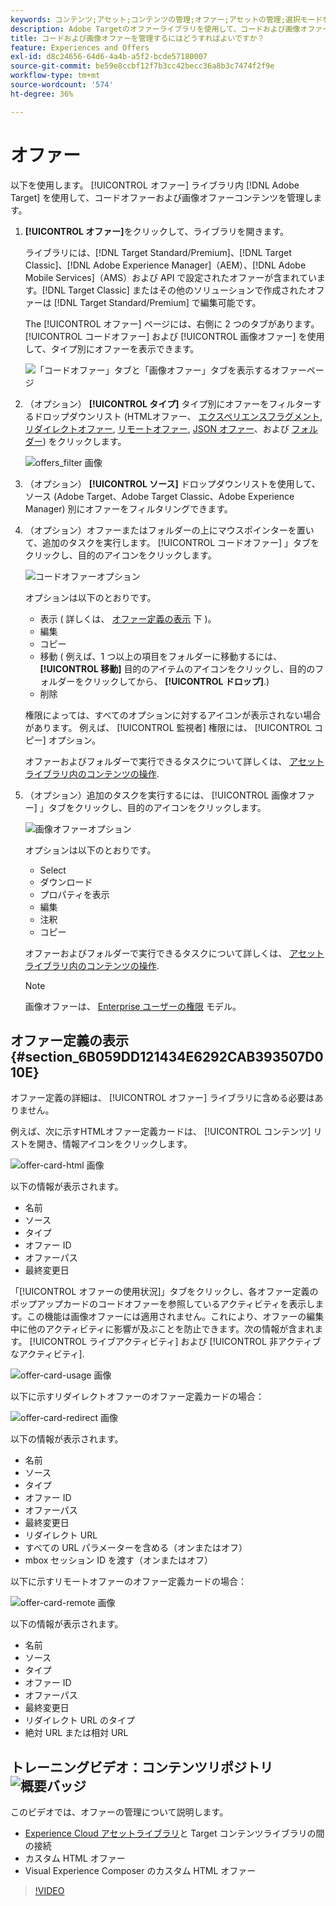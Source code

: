 ```yaml
---
keywords: コンテンツ;アセット;コンテンツの管理;オファー;アセットの管理;選択モードを入力;選択モード
description: Adobe Targetのオファーライブラリを使用して、コードおよび画像オファーを管理する方法について説明します。
title: コードおよび画像オファーを管理するにはどうすればよいですか？
feature: Experiences and Offers
exl-id: d8c24656-64d6-4a4b-a5f2-bcde57180007
source-git-commit: be59e8ccbf12f7b3cc42becc36a8b3c7474f2f9e
workflow-type: tm+mt
source-wordcount: '574'
ht-degree: 36%

---
```


# オファー

以下を使用します。 [!UICONTROL オファー] ライブラリ内 [!DNL Adobe Target] を使用して、コードオファーおよび画像オファーコンテンツを管理します。

1. **[!UICONTROL オファー]**&#x200B;をクリックして、ライブラリを開きます。

   ライブラリには、[!DNL Target Standard/Premium]、[!DNL Target Classic]、[!DNL Adobe Experience Manager]（AEM）、[!DNL Adobe Mobile Services]（AMS）および API で設定されたオファーが含まれています。[!DNL Target Classic] またはその他のソリューションで作成されたオファーは [!DNL Target Standard/Premium] で編集可能です。

   The [!UICONTROL オファー] ページには、右側に 2 つのタブがあります。 [!UICONTROL コードオファー] および [!UICONTROL 画像オファー] を使用して、タイプ別にオファーを表示できます。

   ![「コードオファー」タブと「画像オファー」タブを表示するオファーページ](/help/main/c-experiences/c-manage-content/assets/offers-page.png)

1. （オプション） **[!UICONTROL タイプ]** タイプ別にオファーをフィルターするドロップダウンリスト (HTMLオファー、 [エクスペリエンスフラグメント](/help/main/c-experiences/c-manage-content/aem-experience-fragments.md), [リダイレクトオファー](/help/main/c-experiences/c-manage-content/offer-redirect.md), [リモートオファー](/help/main/c-experiences/c-manage-content/about-remote-offers.md), [JSON オファー](/help/main/c-experiences/c-manage-content/create-json-offer.md)、および [フォルダー](/help/main/c-experiences/c-manage-content/create-content-folder.md)) をクリックします。

   ![offers_filter 画像](assets/offers_filter.png)

1. （オプション） **[!UICONTROL ソース]** ドロップダウンリストを使用して、ソース (Adobe Target、Adobe Target Classic、Adobe Experience Manager) 別にオファーをフィルタリングできます。

1. （オプション）オファーまたはフォルダーの上にマウスポインターを置いて、追加のタスクを実行します。 [!UICONTROL コードオファー] 」タブをクリックし、目的のアイコンをクリックします。

   ![コードオファーオプション](assets/offer-picker-large.png)

   オプションは以下のとおりです。

   * 表示 ( 詳しくは、 [オファー定義の表示](#section_6B059DD121434E6292CAB393507D010E) 下 )。
   * 編集
   * コピー
   * 移動 ( 例えば、1 つ以上の項目をフォルダーに移動するには、 **[!UICONTROL 移動]** 目的のアイテムのアイコンをクリックし、目的のフォルダーをクリックしてから、 **[!UICONTROL ドロップ]**.)
   * 削除

   権限によっては、すべてのオプションに対するアイコンが表示されない場合があります。 例えば、 [!UICONTROL 監視者] 権限には、 [!UICONTROL コピー] オプション。

   オファーおよびフォルダーで実行できるタスクについて詳しくは、 [アセットライブラリ内のコンテンツの操作](/help/main/c-experiences/c-manage-content/assets-working.md).

1. （オプション）追加のタスクを実行するには、 [!UICONTROL 画像オファー] 」タブをクリックし、目的のアイコンをクリックします。

   ![画像オファーオプション](/help/main/c-experiences/c-manage-content/assets/image-offers-icons.png)

   オプションは以下のとおりです。

   * Select
   * ダウンロード
   * プロパティを表示
   * 編集
   * 注釈
   * コピー

   オファーおよびフォルダーで実行できるタスクについて詳しくは、 [アセットライブラリ内のコンテンツの操作](/help/main/c-experiences/c-manage-content/assets-working.md).

   >[!NOTE]
   >
   >画像オファーは、 [Enterprise ユーザーの権限](/help/main/administrating-target/c-user-management/property-channel/property-channel.md) モデル。


## オファー定義の表示 {#section_6B059DD121434E6292CAB393507D010E}

オファー定義の詳細は、 [!UICONTROL オファー] ライブラリに含める必要はありません。

例えば、次に示すHTMLオファー定義カードは、 [!UICONTROL コンテンツ] リストを開き、情報アイコンをクリックします。

![offer-card-html 画像](assets/offer-card-html.png)

以下の情報が表示されます。

* 名前
* ソース
* タイプ
* オファー ID
* オファーパス
* 最終変更日

「[!UICONTROL オファーの使用状況]」タブをクリックし、各オファー定義のポップアップカードのコードオファーを参照しているアクティビティを表示します。この機能は画像オファーには適用されません。これにより、オファーの編集中に他のアクティビティに影響が及ぶことを防止できます。次の情報が含まれます。 [!UICONTROL ライブアクティビティ] および [!UICONTROL 非アクティブなアクティビティ].

![offer-card-usage 画像](assets/offer-card-usage.png)

以下に示すリダイレクトオファーのオファー定義カードの場合：

![offer-card-redirect 画像](assets/offer-card-redirect.png)

以下の情報が表示されます。

* 名前
* ソース
* タイプ
* オファー ID
* オファーパス
* 最終変更日
* リダイレクト URL
* すべての URL パラメーターを含める（オンまたはオフ）
* mbox セッション ID を渡す（オンまたはオフ）

以下に示すリモートオファーのオファー定義カードの場合：

![offer-card-remote 画像](assets/offer-card-remote.png)

以下の情報が表示されます。

* 名前
* ソース
* タイプ
* オファー ID
* オファーパス
* 最終変更日
* リダイレクト URL のタイプ
* 絶対 URL または相対 URL

## トレーニングビデオ：コンテンツリポジトリ![概要バッジ](/help/main/assets/overview.png)

このビデオでは、オファーの管理について説明します。

* [Experience Cloud アセットライブラリ](https://experienceleague.adobe.com/docs/core-services/interface/assets/creative-cloud.html)と Target コンテンツライブラリの間の接続
* カスタム HTML オファー
* Visual Experience Composer のカスタム HTML オファー

>[!VIDEO](https://video.tv.adobe.com/v/17387)
